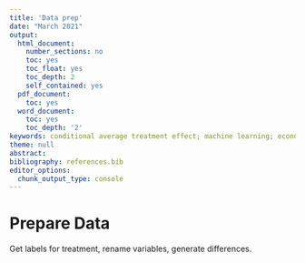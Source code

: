 ```yaml
---
title: 'Data prep'
date: "March 2021"
output:
  html_document:
    number_sections: no
    toc: yes
    toc_float: yes
    toc_depth: 2
    self_contained: yes
  pdf_document:
    toc: yes
  word_document:
    toc: yes
    toc_depth: '2'
keywords: conditional average treatment effect; machine learning; econometrics
theme: null
abstract: 
bibliography: references.bib  
editor_options:
  chunk_output_type: console
---
```


# Prepare Data


Get labels for treatment, rename variables, generate differences.




















